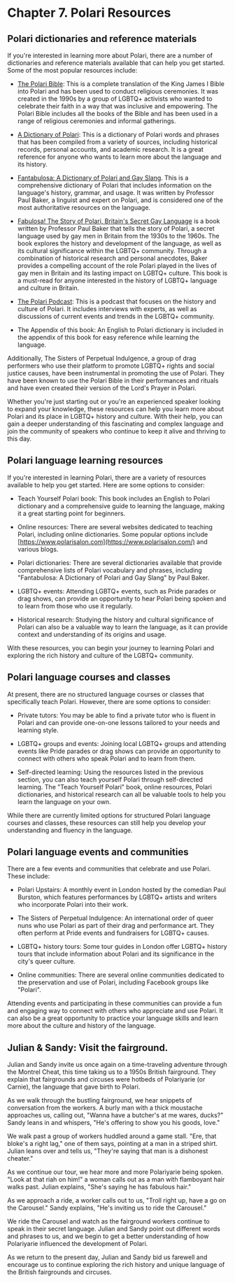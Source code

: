 Chapter 7. Polari Resources
===========================

Polari dictionaries and reference materials
-------------------------------------------

If you're interested in learning more about Polari, there are a number of dictionaries and reference materials available that can help you get started. Some of the most popular resources include:

- [The Polari Bible](https://lgbthistoryuk.org/wiki/Polari_Bible): This is a complete translation of the King James I Bible into Polari and has been used to conduct religious ceremonies. It was created in the 1990s by a group of LGBTQ+ activists who wanted to celebrate their faith in a way that was inclusive and empowering. The Polari Bible includes all the books of the Bible and has been used in a range of religious ceremonies and informal gatherings.

- [A Dictionary of Polari](http://www.lorem-ipsum.co.uk/pdict.php?letter=A): This is a dictionary of Polari words and phrases that has been compiled from a variety of sources, including historical records, personal accounts, and academic research. It is a great reference for anyone who wants to learn more about the language and its history.

- [Fantabulosa: A Dictionary of Polari and Gay Slang](https://www.amazon.co.uk/Fantabulosa-Dictionary-Polari-Gay-Slang/dp/0826473431). This is a comprehensive dictionary of Polari that includes information on the language's history, grammar, and usage. It was written by Professor Paul Baker, a linguist and expert on Polari, and is considered one of the most authoritative resources on the language.

- [Fabulosa! The Story of Polari, Britain's Secret Gay Language](https://www.amazon.co.uk/gp/product/B07SX3HPF8/ref=dbs_a_def_rwt_bibl_vppi_i0) is a book written by Professor Paul Baker that tells the story of Polari, a secret language used by gay men in Britain from the 1930s to the 1960s. The book explores the history and development of the language, as well as its cultural significance within the LGBTQ+ community. Through a combination of historical research and personal anecdotes, Baker provides a compelling account of the role Polari played in the lives of gay men in Britain and its lasting impact on LGBTQ+ culture. This book is a must-read for anyone interested in the history of LGBTQ+ language and culture in Britain.

- [The Polari Podcast](https://shows.acast.com/the-polari-podcast): This is a podcast that focuses on the history and culture of Polari. It includes interviews with experts, as well as discussions of current events and trends in the LGBTQ+ community.

- The Appendix of this book: An English to Polari dictionary is included in the appendix of this book for easy reference while learning the language.

Additionally, The Sisters of Perpetual Indulgence, a group of drag performers who use their platform to promote LGBTQ+ rights and social justice causes, have been instrumental in promoting the use of Polari. They have been known to use the Polari Bible in their performances and rituals and have even created their version of the Lord's Prayer in Polari.

Whether you're just starting out or you're an experienced speaker looking to expand your knowledge, these resources can help you learn more about Polari and its place in LGBTQ+ history and culture. With their help, you can gain a deeper understanding of this fascinating and complex language and join the community of speakers who continue to keep it alive and thriving to this day.

Polari language learning resources
----------------------------------

If you're interested in learning Polari, there are a variety of resources available to help you get started. Here are some options to consider:

- Teach Yourself Polari book: This book includes an English to Polari dictionary and a comprehensive guide to learning the language, making it a great starting point for beginners.

- Online resources: There are several websites dedicated to teaching Polari, including online dictionaries. Some popular options include [https://www.polarisalon.com](https://www.polarisalon.com/) and various blogs.

- Polari dictionaries: There are several dictionaries available that provide comprehensive lists of Polari vocabulary and phrases, including "Fantabulosa: A Dictionary of Polari and Gay Slang" by Paul Baker.

- LGBTQ+ events: Attending LGBTQ+ events, such as Pride parades or drag shows, can provide an opportunity to hear Polari being spoken and to learn from those who use it regularly.

- Historical research: Studying the history and cultural significance of Polari can also be a valuable way to learn the language, as it can provide context and understanding of its origins and usage.

With these resources, you can begin your journey to learning Polari and exploring the rich history and culture of the LGBTQ+ community.

Polari language courses and classes
-----------------------------------

At present, there are no structured language courses or classes that specifically teach Polari. However, there are some options to consider:

- Private tutors: You may be able to find a private tutor who is fluent in Polari and can provide one-on-one lessons tailored to your needs and learning style.

- LGBTQ+ groups and events: Joining local LGBTQ+ groups and attending events like Pride parades or drag shows can provide an opportunity to connect with others who speak Polari and to learn from them.

- Self-directed learning: Using the resources listed in the previous section, you can also teach yourself Polari through self-directed learning. The "Teach Yourself Polari" book, online resources, Polari dictionaries, and historical research can all be valuable tools to help you learn the language on your own.

While there are currently limited options for structured Polari language courses and classes, these resources can still help you develop your understanding and fluency in the language.

Polari language events and communities
--------------------------------------

There are a few events and communities that celebrate and use Polari. These include:

- Polari Upstairs: A monthly event in London hosted by the comedian Paul Burston, which features performances by LGBTQ+ artists and writers who incorporate Polari into their work.

- The Sisters of Perpetual Indulgence: An international order of queer nuns who use Polari as part of their drag and performance art. They often perform at Pride events and fundraisers for LGBTQ+ causes.

- LGBTQ+ history tours: Some tour guides in London offer LGBTQ+ history tours that include information about Polari and its significance in the city's queer culture.

- Online communities: There are several online communities dedicated to the preservation and use of Polari, including Facebook groups like "Polari".

Attending events and participating in these communities can provide a fun and engaging way to connect with others who appreciate and use Polari. It can also be a great opportunity to practice your language skills and learn more about the culture and history of the language.

Julian & Sandy: Visit the fairground.
-------------------------------------

Julian and Sandy invite us once again on a time-traveling adventure through the Montrel Cheat, this time taking us to a 1950s British fairground. They explain that fairgrounds and circuses were hotbeds of Polariyarie (or Carnie), the language that gave birth to Polari.

As we walk through the bustling fairground, we hear snippets of conversation from the workers. A burly man with a thick moustache approaches us, calling out, "Wanna have a butcher's at me wares, ducks?" Sandy leans in and whispers, "He's offering to show you his goods, love."

We walk past a group of workers huddled around a game stall. "Ere, that bloke's a right lag," one of them says, pointing at a man in a striped shirt. Julian leans over and tells us, "They're saying that man is a dishonest cheater."

As we continue our tour, we hear more and more Polariyarie being spoken. "Look at that riah on him!" a woman calls out as a man with flamboyant hair walks past. Julian explains, "She's saying he has fabulous hair."

As we approach a ride, a worker calls out to us, "Troll right up, have a go on the Carousel." Sandy explains, "He's inviting us to ride the Carousel."

We ride the Carousel and watch as the fairground workers continue to speak in their secret language. Julian and Sandy point out different words and phrases to us, and we begin to get a better understanding of how Polariyarie influenced the development of Polari.

As we return to the present day, Julian and Sandy bid us farewell and encourage us to continue exploring the rich history and unique language of the British fairgrounds and circuses.

